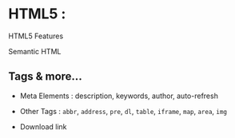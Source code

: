# HTML5 :


HTML5 Features

Semantic HTML 

## Tags & more...

- Meta Elements : description, keywords, author, auto-refresh

- Other Tags : `abbr`, `address`, `pre`, `dl`, `table`, `iframe`, `map`, `area`, `img`

- Download link

